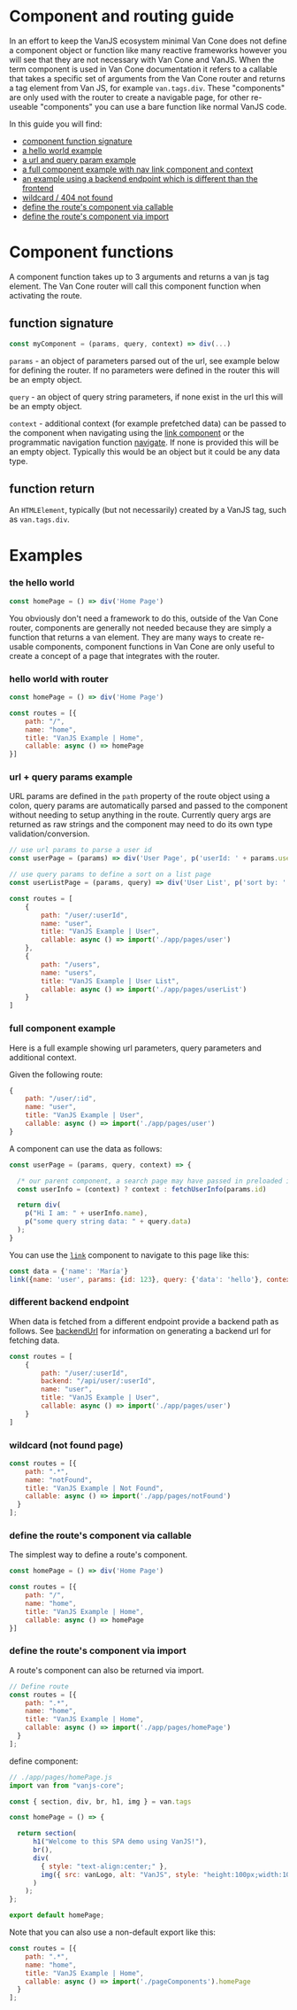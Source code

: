 # Component and routing guide

In an effort to keep the VanJS ecosystem minimal Van Cone does not define a component object or function like many reactive frameworks however you will see that they are not necessary with Van Cone and VanJS. When the term component is used in Van Cone documentation it refers to a callable that takes a specific set of arguments from the Van Cone router and returns a tag element from Van JS, for example `van.tags.div`. These "components" are only used with the router to create a navigable page, for other re-useable "components" you can use a bare function like normal VanJS code.

In this guide you will find:

* [component function signature](#function-signature)
* [a hello world example](#hello-world-with-router)
* [a url and query param example](#url--query-params-example)
* [a full component example with nav link component and context](#full-component-example)
* [an example using a backend endpoint which is different than the frontend](#different-backend-endpoint)
* [wildcard / 404 not found](#wildcard-not-found-page)
* [define the route's component via callable](#define-the-routes-component-via-callable)
* [define the route's component via import](#define-the-routes-component-via-import)

# Component functions

A component function takes up to 3 arguments and returns a van js tag element. The Van Cone router will call this component function when activating the route.

## function signature

```javascript
const myComponent = (params, query, context) => div(...)
```

`params` - an object of parameters parsed out of the url, see example below for defining the router. If no parameters were defined in the router this will be an empty object.

`query` - an object of query string parameters, if none exist in the url this will be an empty object.

`context` - additional context (for example prefetched data) can be passed to the component when navigating using the [link component](./api-reference.md#linkprops-children) or the programmatic navigation function [navigate](./api-reference.md#navigateroutename-options). If none is provided this will be an empty object. Typically this would be an object but it could be any data type.

## function return

An `HTMLElement`, typically (but not necessarily) created by a VanJS tag, such as `van.tags.div`.

# Examples

### the hello world

```javascript
const homePage = () => div('Home Page')
```

You obviously don't need a framework to do this, outside of the Van Cone router, components are generally not needed because they are simply a function that returns a van element. They are many ways to create re-usable components, component functions in Van Cone are only useful to create a concept of a page that integrates with the router.


### hello world with router
```javascript
const homePage = () => div('Home Page')

const routes = [{
    path: "/",
    name: "home",
    title: "VanJS Example | Home",
    callable: async () => homePage
}]
```

### url + query params example
URL params are defined in the `path` property of the route object using a colon, query params are automatically parsed and passed to the component without needing to setup anything in the route. Currently query args are returned as raw strings and the component may need to do its own type validation/conversion.

```javascript
// use url params to parse a user id
const userPage = (params) => div('User Page', p('userId: ' + params.userId))

// use query params to define a sort on a list page
const userListPage = (params, query) => div('User List', p('sort by: ' + query.sort))

const routes = [
    {
        path: "/user/:userId",
        name: "user",
        title: "VanJS Example | User",
        callable: async () => import('./app/pages/user')
    },
    {
        path: "/users",
        name: "users",
        title: "VanJS Example | User List",
        callable: async () => import('./app/pages/userList')
    }
]
```

### full component example
Here is a full example showing url parameters, query parameters and additional context.

Given the following route:
```javascript
{
    path: "/user/:id",
    name: "user",
    title: "VanJS Example | User",
    callable: async () => import('./app/pages/user')
}
```

A component can use the data as follows:
```javascript
const userPage = (params, query, context) => {

  /* our parent component, a search page may have passed in preloaded information via link, if not, we'll fetch it */
  const userInfo = (context) ? context : fetchUserInfo(params.id)

  return div(
    p("Hi I am: " + userInfo.name),
    p("some query string data: " + query.data)
  );
}

```

You can use the [`link`](./api-reference.md#linkprops-children) component to navigate to this page like this:

```javascript
const data = {'name': 'María'}
link({name: 'user', params: {id: 123}, query: {'data': 'hello'}, context: data}, 'User')
```

### different backend endpoint
When data is fetched from a different endpoint provide a backend path as follows. See [backendUrl](./api-reference.md#backendurlroutename-params-query) for information on generating a backend url for fetching data.
```javascript
const routes = [
    {
        path: "/user/:userId",
        backend: "/api/user/:userId",
        name: "user",
        title: "VanJS Example | User",
        callable: async () => import('./app/pages/user')
    }
]
```

### wildcard (not found page)
```javascript
const routes = [{
    path: ".*",
    name: "notFound",
    title: "VanJS Example | Not Found",
    callable: async () => import('./app/pages/notFound')
  }
];
```

### define the route's component via callable
The simplest way to define a route's component.
```javascript
const homePage = () => div('Home Page')

const routes = [{
    path: "/",
    name: "home",
    title: "VanJS Example | Home",
    callable: async () => homePage
}]
```

### define the route's component via import
A route's component can also be returned via import.

```javascript
// Define route
const routes = [{
    path: ".*",
    name: "home",
    title: "VanJS Example | Home",
    callable: async () => import('./app/pages/homePage')
  }
];
```

define component:
```javascript
// ./app/pages/homePage.js
import van from "vanjs-core";

const { section, div, br, h1, img } = van.tags

const homePage = () => {

  return section(
      h1("Welcome to this SPA demo using VanJS!"),
      br(),
      div(
        { style: "text-align:center;" },
        img({ src: vanLogo, alt: "VanJS", style: "height:100px;width:100px;" })
      )
    );
};

export default homePage;

```

Note that you can also use a non-default export like this:

```javascript
const routes = [{
    path: ".*",
    name: "home",
    title: "VanJS Example | Home",
    callable: async () => import('./pageComponents').homePage
  }
];
```